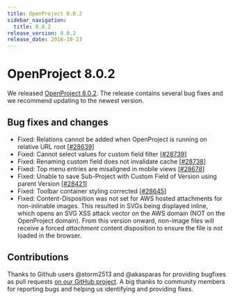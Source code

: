 ```yaml
---
title: OpenProject 8.0.2
sidebar_navigation:
  title: 8.0.2
release_version: 8.0.2
release_date: 2018-10-23
---
```



# OpenProject 8.0.2

We released
[OpenProject 8.0.2](https://community.openproject.org/versions/1154).
The release contains several bug fixes and we recommend updating to the
newest version.

## Bug fixes and changes

  - Fixed: Relations cannot be added when OpenProject is running on
    relative URL root
    \[[#28639](https://community.openproject.org/wp/28639)\]
  - Fixed: Cannot select values for custom field filter
    \[[#28739](https://community.openproject.org/wp/28739)\]
  - Fixed: Renaming custom field does not invalidate cache
    \[[#28738](https://community.openproject.org/wp/28738)\]
  - Fixed: Top menu entries are misaligned in mobile views
    \[[#28678](https://community.openproject.org/wp/28678)\]
  - Fixed: Unable to save
    Sub-Project
    with Custom Field of
    Version
    using parent
    Version
    \[[#28421](https://community.openproject.org/wp/28421)\]
  - Fixed: Toolbar container styling corrected
    \[[#28645](https://community.openproject.org/wp/28645)\]
  - Fixed: Content-Disposition was not set for AWS hosted attachments
    for non-inlinable images. This resulted in SVGs being displayed
    inline, which opens an SVG XSS attack vector on the AWS domain (NOT
    on the OpenProject domain). From this version onward, non-image
    files will receive a forced *attachment* content disposition to
    ensure the file is not loaded in the browser.



## Contributions

Thanks to Github users @storm2513 and @akasparas for providing bugfixes
as pull requests [on our GitHub
project](https://github.com/opf/openproject).  A big thanks to community
members for reporting bugs and helping us identifying and providing
fixes.


